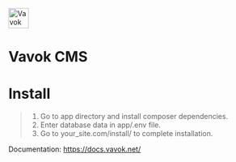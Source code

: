 
<a href="https://vavok.net"><img src="https://www.vavok.net/themes/vavok3/images/logo.png" height="40" alt="Vavok logo" /></a>

# Vavok CMS

# Install
> 1. Go to app directory and install composer dependencies.
> 2. Enter database data in app/.env file.
> 3. Go to your_site.com/install/ to complete installation.

Documentation: https://docs.vavok.net/